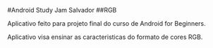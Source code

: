 #Android Study Jam Salvador
##RGB

Aplicativo feito para projeto final do curso de Android for Beginners.

Aplicativo visa ensinar as caracteristicas do formato de cores RGB.

